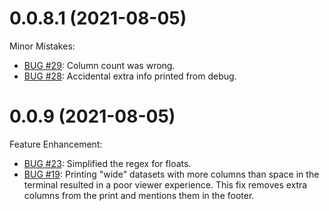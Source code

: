 0.0.8.1 (2021-08-05)
==================
Minor Mistakes:

* [BUG #29](https://github.com/alexhallam/tv/issues/23):
Column count was wrong.
* [BUG #28](https://github.com/alexhallam/tv/issues/19):
Accidental extra info printed from debug.

0.0.9 (2021-08-05)
==================
Feature Enhancement:

* [BUG #23](https://github.com/alexhallam/tv/issues/23):
Simplified the regex for floats.
* [BUG #19](https://github.com/alexhallam/tv/issues/19):
Printing "wide" datasets with more columns than space in the terminal resulted in a poor viewer experience. This fix removes extra columns from the print and mentions them in the footer.
